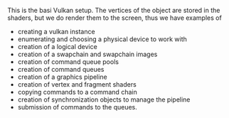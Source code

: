 This is the basi Vulkan setup.
The vertices of the object are stored in the shaders, but we do render them to the screen, thus
we have examples of
- creating a vulkan instance
- enumerating and choosing a physical device to work with
- creation of a logical device
- creation of a swapchain and swapchain images
- creation of command queue pools
- creation of command queues
- creation of a graphics pipeline
- creation of vertex and fragment shaders
- copying commands to a command chain
- creation of synchronization objects to manage the pipeline
- submission of commands to the queues.